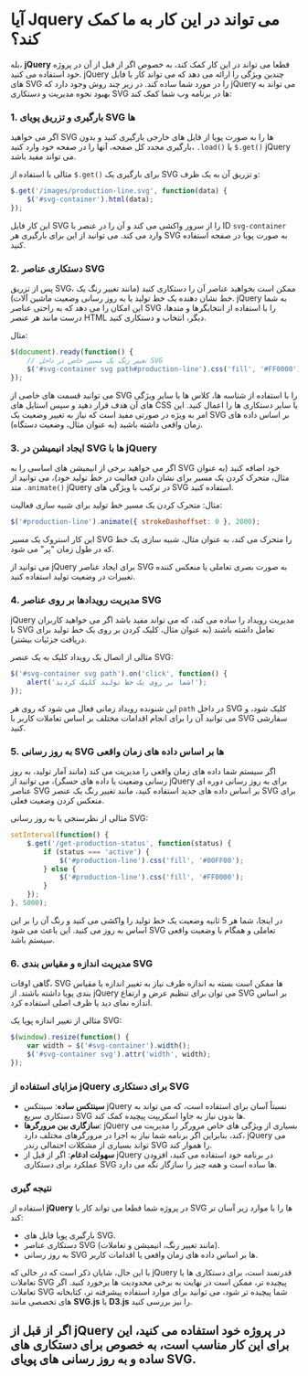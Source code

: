 # آیا Jquery می تواند در این کار به ما کمک کند؟

بله، **jQuery** قطعا می تواند در این کار کمک کند، به خصوص اگر از قبل از آن در پروژه خود استفاده می کنید. jQuery چندین ویژگی را ارائه می دهد که می تواند کار با فایل های SVG را در مورد شما ساده کند. در زیر چند روش وجود دارد که jQuery می تواند به بهبود نحوه مدیریت و دستکاری SVG ها در برنامه وب شما کمک کند:

### 1. **بارگیری و تزریق پویای SVG ها**
اگر می خواهید SVG ها را به صورت پویا از فایل های خارجی بارگیری کنید و بدون بارگیری مجدد کل صفحه، آنها را در صفحه خود وارد کنید، `‎.load()`‎ یا `‎$.get()‎` jQuery می تواند مفید باشد.

مثالی با استفاده از `‎$.get()‎` برای بارگیری یک SVG و تزریق آن به یک ظرف:
```javascript
$.get('/images/production-line.svg', function(data) {
    $('#svg-container').html(data);
});
```
این کار فایل SVG را از سرور واکشی می کند و آن را در عنصر با ID `svg-container` وارد می کند. می توانید از این برای بارگیری هر SVG به صورت پویا در صفحه استفاده کنید.

### 2. **دستکاری عناصر SVG**
پس از تزریق SVG، ممکن است بخواهید عناصر آن را دستکاری کنید (مانند تغییر رنگ یک خط نشان دهنده یک خط تولید یا به روز رسانی وضعیت ماشین آلات). jQuery به شما این امکان را می دهد که به راحتی عناصر SVG را با استفاده از انتخابگرها و متدها، درست مانند هر عنصر HTML دیگر، انتخاب و دستکاری کنید.

مثال:
```javascript
$(document).ready(function() {
    // تغییر رنگ یک مسیر خاص در داخل SVG
    $('#svg-container svg path#production-line').css('fill', '#FF0000');
});
```
می توانید قسمت های خاصی از SVG را با استفاده از شناسه ها، کلاس ها یا سایر ویژگی های آن هدف قرار دهید و سپس استایل های CSS یا سایر دستکاری ها را اعمال کنید. این امر به ویژه در صورتی مفید است که نیاز به تغییر وضعیت یک SVG بر اساس داده های زمان واقعی داشته باشید (به عنوان مثال، وضعیت دستگاه).

### 3. **ایجاد انیمیشن در SVG ها با jQuery**
اگر می خواهید برخی از انیمیشن های اساسی را به SVG خود اضافه کنید (به عنوان مثال، متحرک کردن یک مسیر برای نشان دادن فعالیت در خط تولید خود)، می توانید از متد `‎.animate()‎` jQuery در ترکیب با ویژگی های SVG استفاده کنید.

مثال: متحرک کردن یک مسیر خط تولید برای شبیه سازی فعالیت:
```javascript
$('#production-line').animate({ strokeDashoffset: 0 }, 2000);
```
این کار استروک یک مسیر SVG را متحرک می کند، به عنوان مثال، شبیه سازی یک خط که در طول زمان "پر" می شود.

می توانید از jQuery برای ایجاد عناصر SVG به صورت بصری تعاملی یا منعکس کننده تغییرات در وضعیت تولید استفاده کنید.

### 4. **مدیریت رویدادها بر روی عناصر SVG**
jQuery مدیریت رویداد را ساده می کند، که می تواند مفید باشد اگر می خواهید کاربران با SVG تعامل داشته باشند (به عنوان مثال، کلیک کردن بر روی یک خط تولید برای دریافت جزئیات بیشتر).

مثالی از اتصال یک رویداد کلیک به یک عنصر SVG:
```javascript
$('#svg-container svg path').on('click', function() {
    alert('شما بر روی یک خط تولید کلیک کردید!');
});
```
این شنونده رویداد زمانی فعال می شود که روی هر `path` در داخل SVG کلیک شود، و می توانید آن را برای انجام اقدامات مختلف بر اساس تعاملات کاربر با SVG سفارشی کنید.

### 5. **به روز رسانی SVG ها بر اساس داده های زمان واقعی**
اگر سیستم شما داده های زمان واقعی را مدیریت می کند (مانند آمار تولید، به روز رسانی وضعیت یا داده های حسگر)، می توانید از jQuery برای به روز رسانی دوره ای عناصر SVG بر اساس داده های جدید استفاده کنید، مانند تغییر رنگ یک عنصر SVG برای منعکس کردن وضعیت فعلی.

مثالی از نظرسنجی یا به روز رسانی SVG:
```javascript
setInterval(function() {
    $.get('/get-production-status', function(status) {
        if (status === 'active') {
            $('#production-line').css('fill', '#00FF00');
        } else {
            $('#production-line').css('fill', '#FF0000');
        }
    });
}, 5000);
```

در اینجا، شما هر 5 ثانیه وضعیت یک خط تولید را واکشی می کنید و رنگ آن را بر این اساس به روز می کنید. این باعث می شود SVG تعاملی و همگام با وضعیت واقعی سیستم باشد.

### 6. **مدیریت اندازه و مقیاس بندی SVG**
گاهی اوقات، SVG ها ممکن است بسته به اندازه ظرف نیاز به تغییر اندازه یا مقیاس بندی پویا داشته باشند. از jQuery می توان برای تنظیم عرض و ارتفاع SVG بر اساس اندازه نمای دید یا ظرف اصلی استفاده کرد.

مثالی از تغییر اندازه پویا یک SVG:
```javascript
$(window).resize(function() {
    var width = $('#svg-container').width();
    $('#svg-container svg').attr('width', width);
});
```

### مزایای استفاده از jQuery برای دستکاری SVG
- **سینتکس ساده**: سینتکس jQuery نسبتاً آسان برای استفاده است، که می تواند به دستکاری سریع SVG ها بدون نیاز به جاوا اسکریپت پیچیده کمک کند.
- **سازگاری بین مرورگرها**: jQuery بسیاری از ویژگی های خاص مرورگر را مدیریت می کند، بنابراین اگر برنامه شما نیاز به اجرا در مرورگرهای مختلف دارد، jQuery می تواند بسیاری از مشکلات احتمالی رندر SVG را هموار کند.
- **سهولت ادغام**: اگر از قبل از jQuery در برنامه خود استفاده می کنید، افزودن عملکرد برای دستکاری SVG ها ساده است و همه چیز را سازگار نگه می دارد.

### نتیجه گیری
استفاده از **jQuery** در پروژه شما قطعا می تواند کار با SVG ها را با موارد زیر آسان تر کند:
- بارگیری پویا فایل های SVG.
- دستکاری عناصر SVG (مانند تغییر رنگ، انیمیشن و تعاملات).
- به روز رسانی SVG ها بر اساس داده های زمان واقعی یا اقدامات کاربر.

با این حال، شایان ذکر است که در حالی که jQuery قدرتمند است، برای دستکاری ها یا تعاملات SVG پیچیده تر، ممکن است در نهایت به برخی محدودیت ها برخورد کنید. اگر تعاملات SVG شما پیچیده تر شود، می توانید برای موارد استفاده پیشرفته تر، کتابخانه های تخصصی مانند **SVG.js** یا **D3.js** را نیز بررسی کنید.

اگر از قبل از jQuery در پروژه خود استفاده می کنید، این برای این کار مناسب است، به خصوص برای دستکاری های ساده و به روز رسانی های پویای SVG.
---